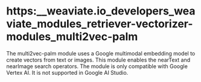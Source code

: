 # https:\_\_weaviate.io_developers_weaviate_modules_retriever-vectorizer-modules_multi2vec-palm

The multi2vec-palm module uses a Google multimodal embedding model to create vectors from text or images. This module enables the nearText and nearImage search operators. The module is only compatible with Google Vertex AI. It is not supported in Google AI Studio.
